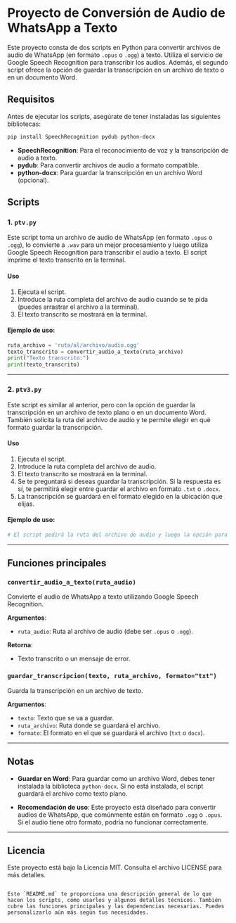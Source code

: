 
# Proyecto de Conversión de Audio de WhatsApp a Texto

Este proyecto consta de dos scripts en Python para convertir archivos de audio de WhatsApp (en formato `.opus` o `.ogg`) a texto. Utiliza el servicio de Google Speech Recognition para transcribir los audios. Además, el segundo script ofrece la opción de guardar la transcripción en un archivo de texto o en un documento Word.

## Requisitos

Antes de ejecutar los scripts, asegúrate de tener instaladas las siguientes bibliotecas:

```bash
pip install SpeechRecognition pydub python-docx
```

- **SpeechRecognition**: Para el reconocimiento de voz y la transcripción de audio a texto.
- **pydub**: Para convertir archivos de audio a formato compatible.
- **python-docx**: Para guardar la transcripción en un archivo Word (opcional).

## Scripts

### 1. `ptv.py`

Este script toma un archivo de audio de WhatsApp (en formato `.opus` o `.ogg`), lo convierte a `.wav` para un mejor procesamiento y luego utiliza Google Speech Recognition para transcribir el audio a texto. El script imprime el texto transcrito en la terminal.

#### Uso

1. Ejecuta el script.
2. Introduce la ruta completa del archivo de audio cuando se te pida (puedes arrastrar el archivo a la terminal).
3. El texto transcrito se mostrará en la terminal.

#### Ejemplo de uso:

```python
ruta_archivo = 'ruta/al/archivo/audio.ogg'
texto_transcrito = convertir_audio_a_texto(ruta_archivo)
print("Texto transcrito:")
print(texto_transcrito)
```

---

### 2. `ptv3.py`

Este script es similar al anterior, pero con la opción de guardar la transcripción en un archivo de texto plano o en un documento Word. También solicita la ruta del archivo de audio y te permite elegir en qué formato guardar la transcripción.

#### Uso

1. Ejecuta el script.
2. Introduce la ruta completa del archivo de audio.
3. El texto transcrito se mostrará en la terminal.
4. Se te preguntará si deseas guardar la transcripción. Si la respuesta es sí, te permitirá elegir entre guardar el archivo en formato `.txt` o `.docx`.
5. La transcripción se guardará en el formato elegido en la ubicación que elijas.

#### Ejemplo de uso:

```python
# El script pedirá la ruta del archivo de audio y luego la opción para guardar la transcripción.
```

---

## Funciones principales

### `convertir_audio_a_texto(ruta_audio)`

Convierte el audio de WhatsApp a texto utilizando Google Speech Recognition.

**Argumentos**:
- `ruta_audio`: Ruta al archivo de audio (debe ser `.opus` o `.ogg`).

**Retorna**:
- Texto transcrito o un mensaje de error.

### `guardar_transcripcion(texto, ruta_archivo, formato="txt")`

Guarda la transcripción en un archivo de texto.

**Argumentos**:
- `texto`: Texto que se va a guardar.
- `ruta_archivo`: Ruta donde se guardará el archivo.
- `formato`: El formato en el que se guardará el archivo (`txt` o `docx`).

---

## Notas

- **Guardar en Word**: Para guardar como un archivo Word, debes tener instalada la biblioteca `python-docx`. Si no está instalada, el script guardará el archivo como texto plano.
  
- **Recomendación de uso**: Este proyecto está diseñado para convertir audios de WhatsApp, que comúnmente están en formato `.ogg` o `.opus`. Si el audio tiene otro formato, podría no funcionar correctamente.

---

## Licencia

Este proyecto está bajo la Licencia MIT. Consulta el archivo LICENSE para más detalles.
```

Este `README.md` te proporciona una descripción general de lo que hacen los scripts, cómo usarlos y algunos detalles técnicos. También cubre las funciones principales y las dependencias necesarias. Puedes personalizarlo aún más según tus necesidades.